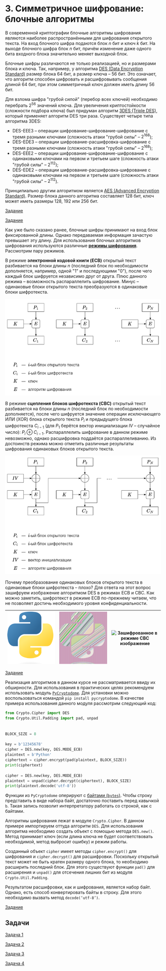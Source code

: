 # 3. Симметричное шифрование: блочные алгоритмы

В современной криптографии блочные алгоритмы шифрования являются наиболее распространёнными для шифрования открытого текста. На вход блочного шифра подаются блок $n$ бит и ключ $k$ бит. На выходе блочного шифра блок $n$ бит, причём изменение даже одного бита входного блока значительно меняет выходной блок.

Блочные шифры различаются не только реализацией, но и размерами блока и ключа. Так, например, у алгоритма [DES (Data Encryption Standard)](ru.wikipedia.org/wiki/DES) размер блока $64$ бит, а размер ключа – $56$ бит. Это означает, что алгоритм способен шифровать и расшифровывать сообщения длиной $64$ бит, при этом симметричный ключ должен иметь длину $56$ бит.

Для взлома шифра "грубой силой" (перебор всех ключей) необходимо перебрать $2^{56}$ значений ключа. Для увеличения криптостойкости (сложности подбора ключа) был придуман алгоритм [3DES (Triple DES)](ru.wikipedia.org/wiki/Triple_DES), который применяет алгоритм DES три раза. Существует четыре типа алгоритма 3DES: 
- DES-EEE3 – операции шифрование-шифрование-шифрование с тремя разными ключами (сложность атаки "грубой силы" – $2^{168}$);
- DES-EDE3 – операции шифрование-расшифровка-шифрование с тремя разными ключами (сложность атаки "грубой силы" – $2^{168}$);
- DES-EEE2 – операции шифрование-шифрование-шифрование с одинаковыми ключами на первом и третьем шаге (сложность атаки "грубой силы" – $2^{112}$);
- DES-EDE2 – операции шифрование-расшифровка-шифрование с одинаковыми ключами на первом и третьем шаге (сложность атаки "грубой силы" – $2^{112}$).

Принципиально другим алгоритмом является [AES (Advanced Encryption Standard)](https://ru.wikipedia.org/wiki/AES_(стандарт_шифрования)). Размер блока данного алгоритма составляет $128$ бит, ключ может иметь размеры $128$, $192$ или $256$ бит.

[Задание](./test1)

[Задание](./test2)

Как уже было сказано ранее, блочные шифры принимают на вход блок фиксированной длины. Однако передаваемая информация зачастую превышает эту длину. Для использования блочных алгоритмов шифрования используются различные [**режимы шифрования**](https://ru.wikipedia.org/wiki/Режим_шифрования). Рассмотрим пару режимов.

В режиме **электронной кодовой книги (ECB)** открытый текст разбивается на блоки длины $n$ (последний блок по необходимости дополняется, например, одной "$1$" и последующими "$0$"), после чего каждый блок шифруется независимо друг от друга. Плюс данного режима – возможность распараллелить шифрование. Минус – одинаковые блоки открытого текста преобразуются в одинаковые блоки шифротекста.

![](./resources/3-ECB.png)

В режиме **сцепления блоков шифротекста (CBC)** открытый текст разбивается на блоки длины $n$ (последний блок по необходимости дополняется), после чего шифруется значение операции исключающего ИЛИ (XOR) блока открытого текста $P_i$ и предыдущего блока шифротекста $C_{i - 1}$ (для $P_1$ берётся вектор инициализации $IV$ – случайное число): $P_i \oplus C_{i - 1}$. Распараллелить шифрование в данном режиме невозможно, однако расшифровка поддаётся распараллеливанию. Из достоинств режима можно отметить различные результаты шифрования одинаковых блоков открытого текста.

![](./resources/3-CBC.png)

Почему преобразование одинаковых блоков открытого текста в одинаковые блоки шифротекста – плохо? Для ответа на этот вопрос зашифруем изображение алгоритмом DES в режимах ECB и CBC. Как можно заметить, шифротекст в режиме ECB по-прежнему читаем, что не позволяет достичь необходимого уровня конфиденциальности.


|![](./resources/3-plainimage.png "Исходное изображение")|![](./resources/3-cipherECB.png "Зашифрованное в режиме ECB изображение")|![](./resources/3-cypherCBC.png "Зашифрованное в режиме CBC изображение")|
|---|---|---|

[Задание](./test3)

Реализация алгоритмов в данном курсе не рассматривается ввиду их обширности. Для использования в практических целях рекомендуем использовать модуль [`PyCryptodome`](https://pycryptodome.readthedocs.io/en/latest/). Для установки можно воспользоваться командой `pip install pycryptodome`. В качестве примера использования данного модуля рассмотрим следующий код:

```python
from Crypto.Cipher import DES
from Crypto.Util.Padding import pad, unpad


BLOCK_SIZE = 8

key = b'12345678'
cipher = DES.new(key, DES.MODE_ECB)
plaintext = b'Python'
ciphertext = cipher.encrypt(pad(plaintext, BLOCK_SIZE))
print(ciphertext)

cipher = DES.new(key, DES.MODE_ECB)
plaintext = unpad(cipher.decrypt(ciphertext), BLOCK_SIZE)
print(plaintext.decode('utf-8'))

```

Функции из `PyCryptodome` оперируют с [байтами (`bytes`)](https://docs-python.ru/tutorial/metody-tipov-bytes-bytearray/). Чтобы строку представить в виде набора байт, достаточно поставить перед кавычкой `b`. Такая запись позволит интерпретатору работать со строкой, как с байтами.

Алгоритмы шифрования лежат в модуле `Crypto.Cipher`. В данном примере импортируем оттуда алгоритм `DES`. Для использования алгоритма необходимо создать объект с помощью метода `DES.new()`. Метод принимает ключ (если длина ключа не будет соответствовать необходимой, метод выбросит ошибку) и режим работы.

Созданный объект `cipher` имеет методы `cipher.encrypt()` для шифрования и `cipher.decrypt()` для расшифровки. Поскольку открытый текст может не быть кратен размеру одного блока, то необходимо расширить последний блок. Для этого существуют функции `pad()` для расширения и `unpad()` для отсечения лишних бит из модуля `Crypto.Util.Padding`.

Результатом расшифровки, как и шифрования, является набор байт. Однако, есть способ конвертировать байты в строку. Для этого необходимо вызвать метод `decode(‘utf-8’)`.

[Задание](./test4)

## Задачи

[Задача 1](./task1)

[Задача 2](./task2)

[Задача 3](./task3)

[Задача 4](./task4)
